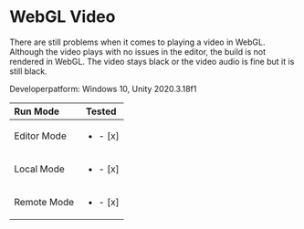 # WebGL Video

There are still problems when it comes to playing a video in WebGL. Although the video plays with no issues in the editor, the build is not rendered in WebGL. The video stays black or the video audio is fine but it is still black.

Developerpatform: Windows 10, Unity 2020.3.18f1

| Run Mode    |Tested |
| :---        |:---:  |
| Editor Mode | <ul><li>- [x] </li></ul> |
| Local Mode  | <ul><li>- [x] </li></ul> |
| Remote Mode | <ul><li>- [x] </li></ul> |

